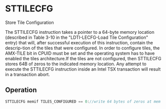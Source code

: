 # STTILECFG

Store Tile Configuration

The STTILECFG instruction takes a pointer to a 64-byte memory location (described in Table 3-10 in the "LDTI-LECFG-Load Tile Configuration" entry) that will, after successful execution of this instruction, contain the descrip-tion of the tiles that were configured.
In order to configure tiles, the AMX-TILE bit in CPUID must be set and the operating system has to have enabled the tiles architecture.If the tiles are not configured, then STTILECFG stores 64B of zeros to the indicated memory location.
Any attempt to execute the STTILECFG instruction inside an Intel TSX transaction will result in a transaction abort.

## Operation

```C
STTILECFG memif TILES_CONFIGURED == 0://write 64 bytes of zeros at mem pointer buf[0..63] := 0write_memory(mem, 64, buf) else:buf.byte[0] := tilecfg.palette_id buf.byte[1] := tilecfg.start_row buf.byte[2..15] := 0p := 16for n in 0 ... palette_table[tilecfg.palette_id].max_names-1: buf.word[p/2] := tilecfg.t[n].colsbp := p + 2 if p < 47:buf.byte[p..47] := 0p := 48for n in 0 ... palette_table[tilecfg.palette_id].max_names-1: buf.byte[p++] := tilecfg.t[n].rowsif p < 63:buf.byte[p..63] := 0write_memory(mem, 64, buf)Intel C/C++ Compiler Intrinsic EquivalentSTTILECFGvoid _tile_storeconfig(void *);
```
